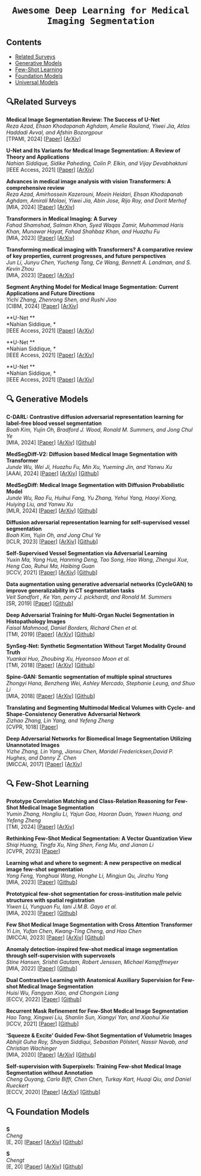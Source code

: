 # <p align=center>`Awesome Deep Learning for Medical Imaging Segmentation`</p> # 


## Contents
- [Related Surveys](#related-surveys)
- [Generative Models](#-generative-models)
- [Few-Shot Learning](#-few-shot-learning)
- [Foundation Models](#-foundation-models)
- [Universal Models](#-universal-models)



## 🔍Related Surveys

**Medical Image Segmentation Review: The Success of U-Net** \
*Reza Azad, Ehsan Khodapanah Aghdam, Amelie Rauland, Yiwei Jia, Atlas Haddadi Avval, and Afshin Bozorgpour* <br>
[TPAMI, 2024] [[Paper](https://ieeexplore.ieee.org/abstract/document/10643318)] [[ArXiv](https://arxiv.org/pdf/2211.14830)]

**U-Net and Its Variants for Medical Image Segmentation: A Review of Theory and Applications** \
*Nahian Siddique, Sidike Paheding, Colin P. Elkin, and Vijay Devabhaktuni* <br>
[IEEE Access, 2021] [[Paper](https://ieeexplore.ieee.org/document/9446143)] [[ArXiv](https://arxiv.org/abs/2011.01118)]

**Advances in medical image analysis with vision Transformers: A comprehensive review** \
*Reza Azad, Amirhossein Kazerouni, Moein Heidari, Ehsan Khodapanah Aghdam, Amirali Molaei, Yiwei Jia, Abin Jose, Rijo Roy, and Dorit Merhof* <br>
[MIA, 2024] [[Paper](https://www.sciencedirect.com/science/article/abs/pii/S1361841523002608)] [[ArXiv](https://arxiv.org/pdf/2301.03505)]

**Transformers in Medical Imaging: A Survey** \
*Fahad Shamshad, Salman Khan, Syed Waqas Zamir, Muhammad Haris Khan, Munawar Hayat, Fahad Shahbaz Khan, and Huazhu Fu* <br>
[MIA, 2023] [[Paper](https://www.sciencedirect.com/science/article/abs/pii/S1361841523000634)] [[ArXiv](https://arxiv.org/pdf/2201.09873)]

**Transforming medical imaging with Transformers? A comparative review of key properties, current progresses, and future perspectives** \
*Jun Li, Junyu Chen, Yucheng Tang, Ce Wang, Bennett A. Landman, and S. Kevin Zhou* <br>
[MIA, 2023] [[Paper](https://www.sciencedirect.com/science/article/abs/pii/S1361841523000233)] [[ArXiv](https://pdf.sciencedirectassets.com/272154/1-s2.0-S1361841522X00091/1-s2.0-S1361841523000233/am.pdf?X-Amz-Security-Token=IQoJb3JpZ2luX2VjEAoaCXVzLWVhc3QtMSJHMEUCIHQ4wUzAf7F628jZcWk1fJe%2Fnj9Ubmstw%2BaCOhxBylCoAiEA4iZ56MtIMwm4Z287tytVL7ME8SyjM%2BxSH0bhyYF5WzAqswUIExAFGgwwNTkwMDM1NDY4NjUiDH8Yfo0mc%2B6b0hKTlCqQBQx1I0a76ia%2B%2F%2BkKlkPhKuanz9mBAiFn6YVF0%2FRkOHpuL5ytJdiYIfG20cBieLBFYmQhokhOJsBTKp3EJCeeUPWGbs1QIluPuznhn8ddyACvfnoi6LjL%2B5u%2BjcF0bi1F9I9zoNWC7Tf1PAPb14oucPkcYSdsTvwgvkfZEFxhVOOS7Z1dVCxoeTQxmXueZkD44WZlOBYyoOHcosSYsW0QQBTlFlyNf7kipkMt%2Fvie81NIkGG6eJ5gZPfPdf5pEwQab9%2BZ707WcQjF3k73AUtmKxX6WX3X8%2FY16HRPqyMg8FV%2BWXjPne95XxVlnxLME4jZtEcZj1owwClHUXCjrqO4q%2B1bb7dvbsHnMWzcgMPp00YaeZMNhK1YrypbmaivyNYzZX2S6mrlIoiBCLp%2BxRcGtpYcNVEyd8o0h6WUBfY53WJ72DbRvZg%2BfhVEsMGmoXa8lkX16EDGKbTHabYt02HZsUSrWw26LdwaAyo0%2FXowG%2F2VTiv%2FQ6GskmiGSDavz9sQGtuNmieOW3S%2FvmUHQbO2gjBh%2F%2BKu9CB5fPveviaWi7VroGPacud59LToBGJ23T%2BtjhVmJsM%2Bhl4VbGGqlS6hcEZfAnibkXS4e7AeibtCzxM7OLteVzLc%2BgfvHsRmMmgriHdf93qvNdSDd9wsZ8V%2FGmD1%2FnqA3R2LptF0FMc5VZpKWR1UGiQwWMW8sM0%2B7ZR5enC%2FFHwhqXHk3yti9NfmNcHZOoodTlRPpX89f2wRFf9Gmx943rHP8pADPweovxtc9hADaHCFr8G2A4fiWPQnBf%2B9TSt4BwInuOniAO0KZKrdJ3AXHYjWoczOzjoaw9yOB0mbQeqt1PrHIpR9dlsHfa1gLekMxjPrcKdLjD0EA580MLG8zbwGOrEBblX0LKXCn%2Bd75E32D1DilmV7C%2Bp%2Bro1jZy6V0w1ccnsBrdpKYzXL%2FuqX5jYfT4JGdQ1aJklOj63az%2FrXoFKp5utNMrHkUyjqfehuvnip9pheeVB0ny5KTe002rAxdMPoGer8LdPIHbBZAnBA7IQATNl1DqmkxWwMh9vsmM6%2Fx6P3MWDQ1xJr9PEtpt08xWG3Zv0dEDHmLoa1B9tgCt7K1hv8Rp0yQbTbhEm5IpMP1n%2BM&X-Amz-Algorithm=AWS4-HMAC-SHA256&X-Amz-Date=20250124T100550Z&X-Amz-SignedHeaders=host&X-Amz-Expires=300&X-Amz-Credential=ASIAQ3PHCVTYSNCXSZT3%2F20250124%2Fus-east-1%2Fs3%2Faws4_request&X-Amz-Signature=c8cd7d35dc372d5a5f70cf6b092fe2b15a2f156ed875785d916c60ca1266456b&hash=c528c97cdcbcc14f5e11678971a4bc42a90e8728135225c8bd57912979174485&host=68042c943591013ac2b2430a89b270f6af2c76d8dfd086a07176afe7c76c2c61&pii=S1361841523000233&tid=pdf-34ef9cd5-23ae-47df-a075-b3e4e08e6525&sid=97a4015c444cb848688b7fe7f1fbf3147b03gxrqb&type=client)]

**Segment Anything Model for Medical Image Segmentation: Current Applications and Future Directions** \
*Yichi Zhang, Zhenrong Shen, and Rushi Jiao* <br>
[CIBM, 2024] [[Paper](https://www.sciencedirect.com/science/article/abs/pii/S0010482524003226)] [[ArXiv](https://arxiv.org/pdf/2401.03495)]

**U-Net ** \
*Nahian Siddique, * <br>
[IEEE Access, 2021] [[Paper]()] [[ArXiv]()]


**U-Net ** \
*Nahian Siddique, * <br>
[IEEE Access, 2021] [[Paper]()] [[ArXiv]()]


**U-Net ** \
*Nahian Siddique, * <br>
[IEEE Access, 2021] [[Paper]()] [[ArXiv]()]




<!--- Theory --->
## 🔍 Generative Models

**C-DARL: Contrastive diffusion adversarial representation learning for label-free blood vessel segmentation** \
*Boah Kim, Yujin Oh, Bradford J. Wood, Ronald M. Summers, and Jong Chul Ye* <br>
[MIA, 2024] [[Paper](https://www.sciencedirect.com/science/article/abs/pii/S1361841523002827)] [[ArXiv](https://arxiv.org/pdf/2308.00193)] [[Github](https://github.com/boahK/MEDIA_CDARL)]

**MedSegDiff-V2: Diffusion based Medical Image Segmentation with Transformer** \
*Junde Wu, Wei Ji, Huazhu Fu, Min Xu, Yueming Jin, and Yanwu Xu* <br>
[AAAI, 2024] [[Paper](https://ojs.aaai.org/index.php/AAAI/article/view/28418)] [[ArXiv](https://ojs.aaai.org/index.php/AAAI/article/view/28418)] [[Github](https://github.com/MedicineToken/MedSegDiff)]

**MedSegDiff: Medical Image Segmentation with Diffusion Probabilistic Model** \
*Junde Wu, Rao Fu, Huihui Fang, Yu Zhang, Yehui Yang, Haoyi Xiong, Huiying Liu, and Yanwu Xu* <br>
[MLR, 2024] [[Paper](https://proceedings.mlr.press/v227/wu24a.html)] [[ArXiv](https://proceedings.mlr.press/v227/wu24a/wu24a.pdf)] [[Github](https://github.com/MedicineToken/MedSegDiff)]

**Diffusion adversarial representation learning for self-supervised vessel segmentation** \
*Boah Kim, Yujin Oh, and Jong Chul Ye* <br>
[ICLR, 2023] [[Paper](https://openreview.net/forum?id=H0gdPxSwkPb)] [[ArXiv](https://arxiv.org/pdf/2209.14566)] [[Github](https://github.com/boahK/DARL)]

**Self-Supervised Vessel Segmentation via Adversarial Learning** \
*Yuxin Ma, Yang Hua, Hanming Deng, Tao Song, Hao Wang, Zhengui Xue, Heng Cao, Ruhui Ma, Haibing Guan* <br>
[ICCV, 2021] [[Paper](https://openaccess.thecvf.com/content/ICCV2021/html/Ma_Self-Supervised_Vessel_Segmentation_via_Adversarial_Learning_ICCV_2021_paper.html)] [[ArXiv](https://openaccess.thecvf.com/content/ICCV2021/papers/Ma_Self-Supervised_Vessel_Segmentation_via_Adversarial_Learning_ICCV_2021_paper.pdf)] [[Github](https://github.com/AISIGSJTU/SSVS)]

**Data augmentation using generative adversarial networks (CycleGAN) to improve generalizability in CT segmentation tasks** \
*Veit Sandfort , Ke Yan, perry J. pickhardt, and Ronald M. Summers* <br>
[SR, 2019] [[Paper](https://www.nature.com/articles/s41598-019-52737-x)] [[Github](https://github.com/hansen7/CT_Contrast_CycleGAN)]

**Deep Adversarial Training for Multi-Organ Nuclei Segmentation in Histopathology Images** \
*Faisal Mahmood, Daniel Borders, Richard Chen et al.* <br>
[TMI, 2019] [[Paper](https://ieeexplore.ieee.org/abstract/document/8756037/)] [[ArXiv](https://www.ncbi.nlm.nih.gov/pmc/articles/PMC8588951/)] [[Github](https://github.com/faisalml/NucleiSegmentation)]

**SynSeg-Net: Synthetic Segmentation Without Target Modality Ground Truth** \
*Yuankai Huo, Zhoubing Xu, Hyeonsoo Moon et al.* <br>
[TMI, 2018] [[Paper](https://ieeexplore.ieee.org/abstract/document/8494797)] [[ArXiv](https://arxiv.org/abs/1810.06498)] [[Github](https://github.com/MASILab/SynSeg-Net)]

**Spine-GAN: Semantic segmentation of multiple spinal structures** \
*Zhongyi Hana, Benzheng Wei, Ashley Mercado, Stephanie Leung, and Shuo Li* <br>
[MIA, 2018] [[Paper](https://www.sciencedirect.com/science/article/abs/pii/S136184151830642X)] [[ArXiv](https://drive.google.com/file/d/1CwXjadj3GHzjGQ6ox76TgOit3UQ8AvPu/view)] [[Github](https://github.com/zhyhan/Spine-GAN/)]

**Translating and Segmenting Multimodal Medical Volumes with Cycle- and Shape-Consistency Generative Adversarial Network** \
*Zizhao Zhang, Lin Yang, and Yefeng Zheng* <br>
[CVPR, 1018] [[Paper](https://openaccess.thecvf.com/content_cvpr_2018/papers/Zhang_Translating_and_Segmenting_CVPR_2018_paper.pdf)] 

**Deep Adversarial Networks for Biomedical Image Segmentation Utilizing Unannotated Images** \
*Yizhe Zhang, Lin Yang, Jianxu Chen, Maridel Fredericksen,David P. Hughes, and Danny Z. Chen* <br>
[MICCAI, 2017] [[Paper](https://link.springer.com/chapter/10.1007/978-3-319-66179-7_47)] [[ArXiv](https://www.researchgate.net/profile/Yizhe-Zhang-11/publication/319460791_Deep_Adversarial_Networks_for_Biomedical_Image_Segmentation_Utilizing_Unannotated_Images/links/59c9163fa6fdccc71929d61b/Deep-Adversarial-Networks-for-Biomedical-Image-Segmentation-Utilizing-Unannotated-Images.pdf)]




<!--- Few-Shot Learning --->
## 🔍 Few-Shot Learning


**Prototype Correlation Matching and Class-Relation Reasoning for Few-Shot Medical Image Segmentation** \
*Yumin Zhang, Hongliu Li, Yajun Gao, Haoran Duan, Yawen Huang, and Yefeng Zheng* <br>
[TMI, 2024] [[Paper](https://ieeexplore.ieee.org/abstract/document/10553387)] [[ArXiv](https://arxiv.org/pdf/2406.05054)] 

**Rethinking Few-Shot Medical Segmentation: A Vector Quantization View** \
*Shiqi Huang, Tingfa Xu, Ning Shen, Feng Mu, and Jianan Li* <br>
[CVPR, 2023] [[Paper](https://openaccess.thecvf.com/content/CVPR2023/html/Huang_Rethinking_Few-Shot_Medical_Segmentation_A_Vector_Quantization_View_CVPR_2023_paper.html?ref=https://githubhelp.com)]

**Learning what and where to segment: A new perspective on medical image few-shot segmentation** \
*Yong Feng, Yonghuai Wang, Honghe Li, Mingjun Qu, Jinzhu Yang* <br>
[MIA, 2023] [[Paper](https://www.sciencedirect.com/science/article/pii/S1361841523000944)] [[Github](https://github.com/warmestwind/RAPNet)]

**Prototypical few-shot segmentation for cross-institution male pelvic structures with spatial registration** \
*Yiwen Li, Yunguan Fu, Iani J.M.B. Gayo et al.* <br>
[MIA, 2023] [[Paper](https://www.sciencedirect.com/science/article/pii/S1361841523001950)] [[Github](https://github.com/kate-sann5100/CrossInstitutionFewShotSegmentation)]

**Few Shot Medical Image Segmentation with Cross Attention Transformer** \
*Yi Lin, Yufan Chen, Kwang-Ting Cheng, and Hao Chen* <br>
[MICCAI, 2023] [[Paper](https://link.springer.com/chapter/10.1007/978-3-031-43895-0_22)] [[ArXiv](https://arxiv.org/pdf/2303.13867)] [[Github](https://github.com/hust-linyi/CAT-Net)]

**Anomaly detection-inspired few-shot medical image segmentation through self-supervision with supervoxels** \
*Stine Hansen, Srishti Gautam, Robert Jenssen, Michael Kampffmeyer* <br>
[MIA, 2022] [[Paper](https://www.sciencedirect.com/science/article/pii/S1361841522000378)] [[Github](https://github.com/sha168/ADNet)]


**Dual Contrastive Learning with Anatomical Auxiliary Supervision for Few-shot Medical Image Segmentation** \
*Huisi Wu, Fangyan Xiao, and Chongxin Liang* <br>
[ECCV, 2022] [[Paper](https://link.springer.com/chapter/10.1007/978-3-031-20044-1_24)] [[Github](https://github.com/cvszusparkle/AAS-DCL_FSS)]

**Recurrent Mask Refinement for Few-Shot Medical Image Segmentation** \
*Hao Tang, Xingwei Liu, Shanlin Sun, Xiangyi Yan, and Xiaohui Xie* <br>
[ICCV, 2021] [[Paper](https://openaccess.thecvf.com/content/ICCV2021/papers/Tang_Recurrent_Mask_Refinement_for_Few-Shot_Medical_Image_Segmentation_ICCV_2021_paper.pdf)] [[Github](https://github.com/uci-cbcl/RP-Net)]

**‘Squeeze & Excite’ Guided Few-Shot Segmentation of Volumetric Images** \
*Abhijit Guha Roy, Shayan Siddiqui, Sebastian Pölsterl,  Nassir Navab, and Christian Wachinger* <br>
[MIA, 2020] [[Paper](https://www.sciencedirect.com/science/article/abs/pii/S1361841519301276)] [[ArXiv](https://arxiv.org/abs/2308.16150)] [[Github](https://www.github.com/abhi4ssj/few-shot-segmentation)]

**Self-supervision with Superpixels: Training Few-shot Medical Image Segmentation without Annotation** \
*Cheng Ouyang, Carlo Biffi, Chen Chen, Turkay Kart, Huaqi Qiu, and Daniel Rueckert* <br>
[ECCV, 2020] [[Paper](https://link.springer.com/chapter/10.1007/978-3-030-58526-6_45)] [[ArXiv](https://arxiv.org/abs/2308.16150)] [[Github](https://github.com/cheng-01037/Self-supervised-Fewshot-Medical-Image-Segmentation)]




<!--- Theory --->
## 🔍 Foundation Models


**S** \
*Cheng* <br>
[E, 20] [[Paper]()] [[ArXiv]()] [[Github]()]

**S** \
*Chengt* <br>
[E, 20] [[Paper]()] [[ArXiv]()] [[Github]()]










